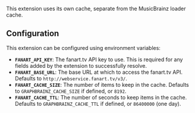 This extension uses its own cache, separate from the MusicBrainz loader cache.

## Configuration

This extension can be configured using environment variables:

* **`FANART_API_KEY`**: The fanart.tv API key to use. This is required for any
  fields added by the extension to successfully resolve.
* **`FANART_BASE_URL`**: The base URL at which to access the
  fanart.tv API. Defaults to `http://webservice.fanart.tv/v3/`.
* **`FANART_CACHE_SIZE`**: The number of items to keep in the cache.
  Defaults to `GRAPHBRAINZ_CACHE_SIZE` if defined, or `8192`.
* **`FANART_CACHE_TTL`**: The number of seconds to keep items in the
  cache. Defaults to `GRAPHBRAINZ_CACHE_TTL` if defined, or `86400000` (one day).
